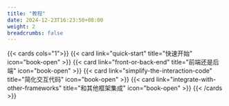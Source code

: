 ```yaml
---
title: "教程"
date: 2024-12-23T16:23:50+08:00
weight: 2
breadcrumbs: false
---
```


{{< cards cols="1">}}
{{< card link="quick-start" title="快速开始" icon="book-open" >}}
{{< card link="front-or-back-end" title="前端还是后端" icon="book-open" >}}
{{< card link="simplify-the-interaction-code" title="简化交互代码" icon="book-open" >}}
{{< card link="integrate-with-other-frameworks" title="和其他框架集成" icon="book-open" >}}
{{< /cards >}}
